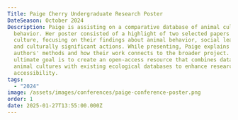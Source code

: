 ```yaml
---
Title: Paige Cherry Undergraduate Research Poster
DateSeason: October 2024
Description: Paige is assisting on a comparative database of animal culture and
  behavior. Her poster consisted of a highlight of two selected papers on animal
  culture, focusing on their findings about animal behavior, social learning,
  and culturally significant actions. While presenting, Paige explains the
  authors' methods and how their work connects to the broader project. The
  ultimate goal is to create an open-access resource that combines data on
  animal cultures with existing ecological databases to enhance research and
  accessibility.
tags:
  - "2024"
image: /assets/images/conferences/paige-conference-poster.png
order: 1
date: 2025-01-27T13:55:00.000Z
---
```

